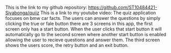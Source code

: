 This is the link to my github repository: https://github.com/ST10484421-Siyabonga/quiiz
This is a link to my youtube video:
The quiz application focuses on bmw car facts. The users can answer the questions by simply clicking the true or fale button
there are 3 screens in this app, the first screen only has a start button. When the user clicks that start button it will 
automatically go to the second screen where another start button is enabled allowing the user to recieve questions and answer them.
The third screen shows the users score, the retry button and an exit button.
